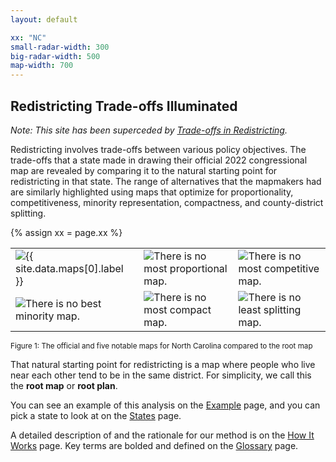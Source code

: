```yaml
---
layout: default

xx: "NC"
small-radar-width: 300
big-radar-width: 500
map-width: 700
---
```


<h2>Redistricting Trade-offs Illuminated</h2>

*Note: This site has been superceded by [Trade-offs in Redistricting](https://rdatools.github.io/tradeoffs/).*

Redistricting involves trade-offs between various policy objectives. 
The trade-offs that a state made in drawing their official 2022 congressional map are 
revealed by comparing it to the natural starting point for redistricting in that state. 
The range of alternatives that the mapmakers had are similarly highlighted using maps that optimize for 
proportionality, competitiveness, minority representation, compactness, and county-district splitting. 

{% assign xx = page.xx %}

<table style="border:0px">
    <tr>
        <td style="border:0px">
            <img src="{{ site.baseurl }}/assets/images/{{ xx }}_2022_Congress_Official_radar.png"
                alt="{{ site.data.maps[0].label }}" title="{{ site.data.maps[0].label }}"
                width="{{ page.small-radar-width }}" />
        </td>
        <td style="border:0px">
            <img src="{{ site.baseurl }}/assets/images/{{ xx }}_2022_Congress_Proportional_radar.png"
                alt="There is no most proportional map." title="{{ site.data.maps[1].qualified-label }}"
                width="{{ page.small-radar-width }}" />
        </td>
        <td style="border:0px">
            <img src="{{ site.baseurl }}/assets/images/{{ xx }}_2022_Congress_Competitive_radar.png"
                alt="There is no most competitive map." title="{{ site.data.maps[2].qualified-label }}"
                width="{{ page.small-radar-width }}" />
        </td>
    </tr>
    <tr>
        <td style="border:0px">
            <img src="{{ site.baseurl }}/assets/images/{{ xx }}_2022_Congress_Minority_radar.png"
                alt="There is no best minority map." title="{{ site.data.maps[3].qualified-label }}"
                width="{{ page.small-radar-width }}" />
        </td>
        <td style="border:0px">
            <img src="{{ site.baseurl }}/assets/images/{{ xx }}_2022_Congress_Compact_radar.png"
                alt="There is no most compact map." title="{{ site.data.maps[4].qualified-label }}"
                width="{{ page.small-radar-width }}" />
        </td>
        <td style="border:0px">
            <img src="{{ site.baseurl }}/assets/images/{{ xx }}_2022_Congress_Splitting_radar.png"
                alt="There is no least splitting map." title="{{ site.data.maps[3].qualified-label }}"
                width="{{ page.small-radar-width }}" />
        </td>
    </tr>
</table>

<p style="text-align: left"><small>Figure 1: The official and five notable maps for North Carolina compared to the root map</small></p>

That natural starting point for redistricting is a map where 
people who live near each other tend to be in the same district. 
For simplicity, we call this the **root map** or **root plan**.

You can see an example of this analysis on the [Example](./_pages/example.markdown) page, and 
you can pick a state to look at on the [States](./_pages/states.markdown) page.

A detailed description of and the rationale for our method is on the [How It Works](./_pages/details.markdown) page. 
Key terms are bolded and defined on the [Glossary](./_pages/glossary.markdown) page.